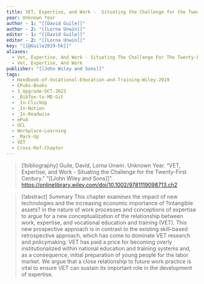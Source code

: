 ```yaml
---
title: VET, Expertise, and Work -  Situating the Challenge for the Twenty-First Century
year: Unknown Year
author - 1: "[[David Guile]]"
author - 2: "[[Lorna Unwin]]"
editor - 1: "[[David Guile]]"
editor - 2: "[[Lorna Unwin]]"
key: "[[@Guile2019-hk]]"
aliases:
  - Vet, Expertise, And Work - Situating The Challenge For The Twenty-First Century
  - Vet, Expertise, And Work
publisher: "[[John Wiley and Sons]]"
tags:
  - Handbook-of-Vocational-Education-and-Training-Wiley-2019
  - EPubs-Books
  - 3_Upgrade-OCT-2023
  - _BibTex-to-MD-Git
  - _In-ClickUp
  - _In-Notion
  - _In-Readwise
  - ePub
  - UCL
  - Workplace-Learning
  - _Mark-Up
  - VET
  - Cross-Ref-Chapter
---
```


> [!bibliography]
> Guile, David, Lorna Unwin. Unknown Year. “VET, Expertise, and Work -  Situating the Challenge for the Twenty-First Century.” "[[John Wiley and Sons]]". https://onlinelibrary.wiley.com/doi/10.1002/9781119098713.ch2

> [!abstract]
> Summary This chapter examines the impact of new technologies and the increasing economic importance of ?intangible assets? in the nature of work processes and conceptions of expertise to argue for a new conceptualization of the relationship between work, expertise, and vocational education and training (VET). This new prospective approach is in contrast to the existing skill-based retrospective approach, which has come to dominate VET research and policymaking. VET has paid a price for becoming overly institutionalized within national education and training systems and, as a consequence, initial preparation of young people for the labor market. We argue that a close relationship to future work practice is vital to ensure VET can sustain its important role in the development of expertise.